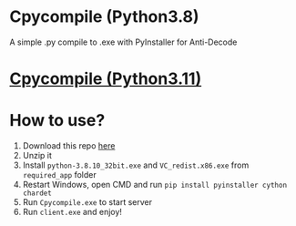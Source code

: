 # Cpycompile (Python3.8)
A simple .py compile to .exe with PyInstaller for Anti-Decode

# [Cpycompile (Python3.11)](https://github.com/KhanhNguyen9872/Cpycompile/tree/python3.11)

# How to use?
1. Download this repo [here](https://github.com/KhanhNguyen9872/Cpycompile/archive/refs/heads/main.zip)
2. Unzip it
3. Install `python-3.8.10_32bit.exe` and `VC_redist.x86.exe` from `required_app` folder
4. Restart Windows, open CMD and run `pip install pyinstaller cython chardet`
5. Run `Cpycompile.exe` to start server
6. Run `client.exe` and enjoy!
